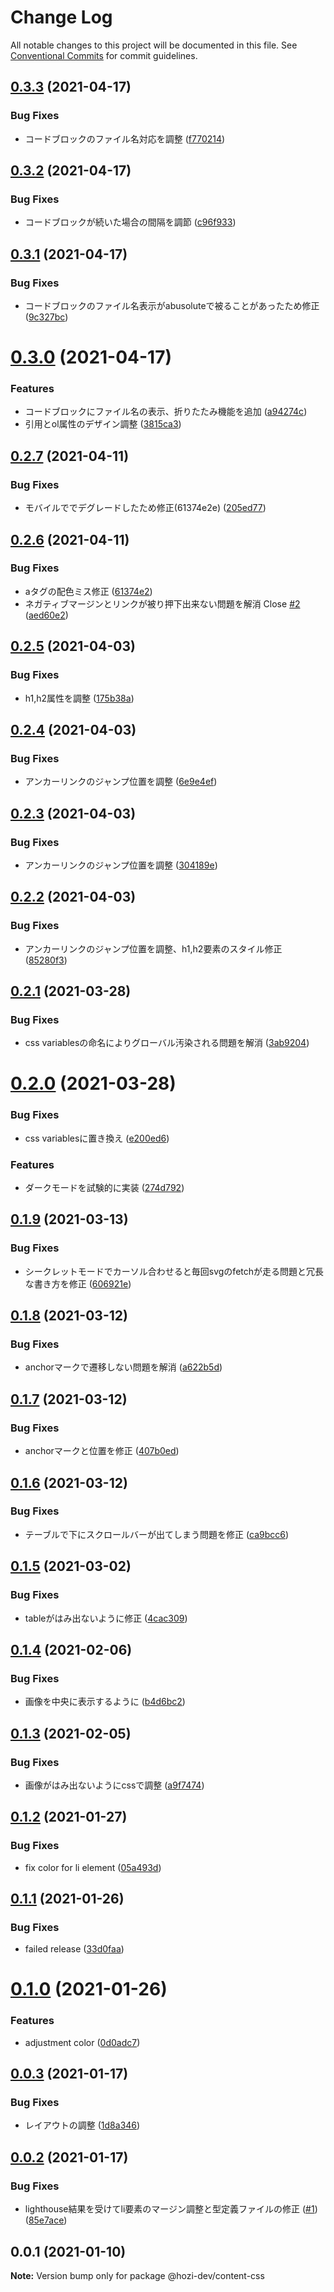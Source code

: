 # Change Log

All notable changes to this project will be documented in this file.
See [Conventional Commits](https://conventionalcommits.org) for commit guidelines.

## [0.3.3](https://github.com/hozi-dev/hozi-dev-packages/compare/@hozi-dev/content-css@0.3.2...@hozi-dev/content-css@0.3.3) (2021-04-17)


### Bug Fixes

* コードブロックのファイル名対応を調整 ([f770214](https://github.com/hozi-dev/hozi-dev-packages/commit/f770214ddac7fb4e453fb2146ba6bb221e26b6cb))





## [0.3.2](https://github.com/hozi-dev/hozi-dev-packages/compare/@hozi-dev/content-css@0.3.1...@hozi-dev/content-css@0.3.2) (2021-04-17)


### Bug Fixes

* コードブロックが続いた場合の間隔を調節 ([c96f933](https://github.com/hozi-dev/hozi-dev-packages/commit/c96f9337cb6c24af501f742416e5f71844cb0adc))





## [0.3.1](https://github.com/hozi-dev/hozi-dev-packages/compare/@hozi-dev/content-css@0.3.0...@hozi-dev/content-css@0.3.1) (2021-04-17)


### Bug Fixes

* コードブロックのファイル名表示がabusoluteで被ることがあったため修正 ([9c327bc](https://github.com/hozi-dev/hozi-dev-packages/commit/9c327bc2bbd3f254f38d594b40df74f5e17fa6fd))





# [0.3.0](https://github.com/hozi-dev/hozi-dev-packages/compare/@hozi-dev/content-css@0.2.7...@hozi-dev/content-css@0.3.0) (2021-04-17)


### Features

* コードブロックにファイル名の表示、折りたたみ機能を追加 ([a94274c](https://github.com/hozi-dev/hozi-dev-packages/commit/a94274c69a00f23a5b72796975381782afb3b8bb))
* 引用とol属性のデザイン調整 ([3815ca3](https://github.com/hozi-dev/hozi-dev-packages/commit/3815ca3ac7cb8bb592f7bbcee4097b9e2109b884))





## [0.2.7](https://github.com/hozi-dev/hozi-dev-packages/compare/@hozi-dev/content-css@0.2.6...@hozi-dev/content-css@0.2.7) (2021-04-11)


### Bug Fixes

* モバイルででデグレードしたため修正(61374e2e) ([205ed77](https://github.com/hozi-dev/hozi-dev-packages/commit/205ed771140defe0bb25b46f3927a3dfa468fa08))





## [0.2.6](https://github.com/hozi-dev/hozi-dev-packages/compare/@hozi-dev/content-css@0.2.5...@hozi-dev/content-css@0.2.6) (2021-04-11)


### Bug Fixes

* aタグの配色ミス修正 ([61374e2](https://github.com/hozi-dev/hozi-dev-packages/commit/61374e2ee374fe2f0edcec96779cf94b364b7925))
* ネガティブマージンとリンクが被り押下出来ない問題を解消 Close [#2](https://github.com/hozi-dev/hozi-dev-packages/issues/2) ([aed60e2](https://github.com/hozi-dev/hozi-dev-packages/commit/aed60e2b9afa787a093b1a09cf70f271afd60ded))





## [0.2.5](https://github.com/hozi-dev/hozi-dev-packages/compare/@hozi-dev/content-css@0.2.4...@hozi-dev/content-css@0.2.5) (2021-04-03)


### Bug Fixes

* h1,h2属性を調整 ([175b38a](https://github.com/hozi-dev/hozi-dev-packages/commit/175b38a63b4707e50c6c9435339f831432ab9c7d))





## [0.2.4](https://github.com/hozi-dev/hozi-dev-packages/compare/@hozi-dev/content-css@0.2.3...@hozi-dev/content-css@0.2.4) (2021-04-03)


### Bug Fixes

* アンカーリンクのジャンプ位置を調整 ([6e9e4ef](https://github.com/hozi-dev/hozi-dev-packages/commit/6e9e4ef52ab8b87ce9964e3a2b90b454999c0589))





## [0.2.3](https://github.com/hozi-dev/hozi-dev-packages/compare/@hozi-dev/content-css@0.2.2...@hozi-dev/content-css@0.2.3) (2021-04-03)


### Bug Fixes

* アンカーリンクのジャンプ位置を調整 ([304189e](https://github.com/hozi-dev/hozi-dev-packages/commit/304189e3c17f56818392ea7f21887df28239ef95))





## [0.2.2](https://github.com/hozi-dev/hozi-dev-packages/compare/@hozi-dev/content-css@0.2.1...@hozi-dev/content-css@0.2.2) (2021-04-03)


### Bug Fixes

* アンカーリンクのジャンプ位置を調整、h1,h2要素のスタイル修正 ([85280f3](https://github.com/hozi-dev/hozi-dev-packages/commit/85280f32d3528adc5bc5a10482d648443780a0fe))





## [0.2.1](https://github.com/hozi-dev/hozi-dev-packages/compare/@hozi-dev/content-css@0.2.0...@hozi-dev/content-css@0.2.1) (2021-03-28)


### Bug Fixes

* css variablesの命名によりグローバル汚染される問題を解消 ([3ab9204](https://github.com/hozi-dev/hozi-dev-packages/commit/3ab92041dfc0705f1b9727d028877b8c68867c7c))





# [0.2.0](https://github.com/hozi-dev/hozi-dev-packages/compare/@hozi-dev/content-css@0.1.9...@hozi-dev/content-css@0.2.0) (2021-03-28)


### Bug Fixes

* css variablesに置き換え ([e200ed6](https://github.com/hozi-dev/hozi-dev-packages/commit/e200ed6e59f42a1c3b2b621bbbba05f4488c2e3e))


### Features

* ダークモードを試験的に実装 ([274d792](https://github.com/hozi-dev/hozi-dev-packages/commit/274d792889c8f2e3eaf311206d614e7969ba8ea1))





## [0.1.9](https://github.com/hozi-dev/hozi-dev-packages/compare/@hozi-dev/content-css@0.1.8...@hozi-dev/content-css@0.1.9) (2021-03-13)


### Bug Fixes

* シークレットモードでカーソル合わせると毎回svgのfetchが走る問題と冗長な書き方を修正 ([606921e](https://github.com/hozi-dev/hozi-dev-packages/commit/606921e38cddf8b4b7dd833f530a2f4a8652859f))





## [0.1.8](https://github.com/hozi-dev/hozi-dev-packages/compare/@hozi-dev/content-css@0.1.7...@hozi-dev/content-css@0.1.8) (2021-03-12)


### Bug Fixes

* anchorマークで遷移しない問題を解消 ([a622b5d](https://github.com/hozi-dev/hozi-dev-packages/commit/a622b5db49527dfae1197c85083981d9c709d259))





## [0.1.7](https://github.com/hozi-dev/hozi-dev-packages/compare/@hozi-dev/content-css@0.1.6...@hozi-dev/content-css@0.1.7) (2021-03-12)


### Bug Fixes

* anchorマークと位置を修正 ([407b0ed](https://github.com/hozi-dev/hozi-dev-packages/commit/407b0ed7c06661ac5dfa984900aa1d25cbd494cb))





## [0.1.6](https://github.com/hozi-dev/hozi-dev-packages/compare/@hozi-dev/content-css@0.1.5...@hozi-dev/content-css@0.1.6) (2021-03-12)


### Bug Fixes

* テーブルで下にスクロールバーが出てしまう問題を修正 ([ca9bcc6](https://github.com/hozi-dev/hozi-dev-packages/commit/ca9bcc63655b3b7f13866fdf39881f1b190c1f58))





## [0.1.5](https://github.com/hozi-dev/hozi-dev-packages/compare/@hozi-dev/content-css@0.1.4...@hozi-dev/content-css@0.1.5) (2021-03-02)


### Bug Fixes

* tableがはみ出ないように修正 ([4cac309](https://github.com/hozi-dev/hozi-dev-packages/commit/4cac30964cb88a3f5a9781593cba4cc3f0482988))





## [0.1.4](https://github.com/hozi-dev/hozi-dev-packages/compare/@hozi-dev/content-css@0.1.3...@hozi-dev/content-css@0.1.4) (2021-02-06)


### Bug Fixes

* 画像を中央に表示するように ([b4d6bc2](https://github.com/hozi-dev/hozi-dev-packages/commit/b4d6bc201039e12712e902f16c3ab961666fd16d))





## [0.1.3](https://github.com/hozi-dev/hozi-dev-packages/compare/@hozi-dev/content-css@0.1.2...@hozi-dev/content-css@0.1.3) (2021-02-05)


### Bug Fixes

* 画像がはみ出ないようにcssで調整 ([a9f7474](https://github.com/hozi-dev/hozi-dev-packages/commit/a9f74741eb08a3f262d7e282fc0992ff43b874ba))





## [0.1.2](https://github.com/hozi-dev/hozi-dev-packages/compare/@hozi-dev/content-css@0.1.1...@hozi-dev/content-css@0.1.2) (2021-01-27)


### Bug Fixes

* fix color for li element ([05a493d](https://github.com/hozi-dev/hozi-dev-packages/commit/05a493dc398216e454040cb25199d1be5f75537c))





## [0.1.1](https://github.com/hozi-dev/hozi-dev-packages/compare/@hozi-dev/content-css@0.1.0...@hozi-dev/content-css@0.1.1) (2021-01-26)


### Bug Fixes

* failed release ([33d0faa](https://github.com/hozi-dev/hozi-dev-packages/commit/33d0faae2875bf255073d1727ce517aa8666de86))





# [0.1.0](https://github.com/hozi-dev/hozi-dev-packages/compare/@hozi-dev/content-css@0.0.3...@hozi-dev/content-css@0.1.0) (2021-01-26)


### Features

* adjustment color ([0d0adc7](https://github.com/hozi-dev/hozi-dev-packages/commit/0d0adc7683d62fb3ac482f4eeda474231c4646e2))





## [0.0.3](https://github.com/hozi-dev/hozi-dev-packages/compare/@hozi-dev/content-css@0.0.2...@hozi-dev/content-css@0.0.3) (2021-01-17)


### Bug Fixes

* レイアウトの調整 ([1d8a346](https://github.com/hozi-dev/hozi-dev-packages/commit/1d8a3462694c57644c9d7a0412729db5739a65c9))





## [0.0.2](https://github.com/hozi-dev/hozi-dev-packages/compare/@hozi-dev/content-css@0.0.1...@hozi-dev/content-css@0.0.2) (2021-01-17)


### Bug Fixes

* lighthouse結果を受けてli要素のマージン調整と型定義ファイルの修正 ([#1](https://github.com/hozi-dev/hozi-dev-packages/issues/1)) ([85e7ace](https://github.com/hozi-dev/hozi-dev-packages/commit/85e7acee01a9b72abac741a5bb5d72bab31c5049))





## 0.0.1 (2021-01-10)

**Note:** Version bump only for package @hozi-dev/content-css

